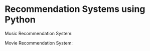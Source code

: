 # Recommendation Systems using Python

Music Recommendation System: 

Movie Recommendation System: 
